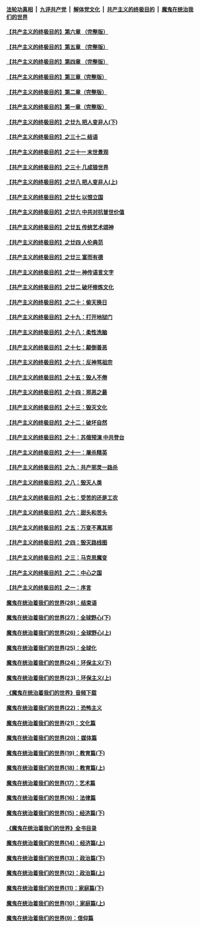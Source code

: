 ####  [法轮功真相](../../../../basic/blob/master/README.md?t=06222102) &nbsp;|&nbsp; [九评共产党](../../../../9ping.md/blob/master/README.md?t=06222102) &nbsp;|&nbsp; [解体党文化](../../../../jtdwh.md/blob/master/README.md?t=06222102)  &nbsp;|&nbsp; [共产主义的终极目的](../../../../gczydzjmd.md/blob/master/README.md?t=06222102) &nbsp;|&nbsp; [魔鬼在统治我们的世界](../../../../mgztzwmdsj.md/blob/master/README.md?t=06222102) 

#### [【共产主义的终极目的】第六章 （完整版）](../pages/nsc422/n11428913.md?t=06222102) 

#### [【共产主义的终极目的】第五章 （完整版）](../pages/nsc422/n11428912.md?t=06222102) 

#### [【共产主义的终极目的】第四章 （完整版）](../pages/nsc422/n11428907.md?t=06222102) 

#### [【共产主义的终极目的】第三章（完整版）](../pages/nsc422/n11428848.md?t=06222102) 

#### [【共产主义的终极目的】第二章（完整版）](../pages/nsc422/n11428831.md?t=06222102) 

#### [【共产主义的终极目的】第一章（完整版）](../pages/nsc422/n11417651.md?t=06222102) 

#### [【共产主义的终极目的】之廿九 把人变非人(下)](../pages/nsc422/n11344140.md?t=06222102) 

#### [【共产主义的终极目的】之三十二 结语](../pages/nsc422/n11360535.md?t=06222102) 

#### [【共产主义的终极目的】之三十一 末世景观](../pages/nsc422/n11351129.md?t=06222102) 

#### [【共产主义的终极目的】之三十 几成狼世界](../pages/nsc422/n11348280.md?t=06222102) 

#### [【共产主义的终极目的】之廿八 把人变非人(上)](../pages/nsc422/n11340492.md?t=06222102) 

#### [【共产主义的终极目的】之廿七 以恨立国](../pages/nsc422/n11336944.md?t=06222102) 

#### [【共产主义的终极目的】之廿六 中共对抗普世价值](../pages/nsc422/n11324785.md?t=06222102) 

#### [【共产主义的终极目的】之廿五 传统艺术颂神](../pages/nsc422/n11296396.md?t=06222102) 

#### [【共产主义的终极目的】之廿四 人伦典范](../pages/nsc422/n11296397.md?t=06222102) 

#### [【共产主义的终极目的】之廿三 富而有德](../pages/nsc422/n11283598.md?t=06222102) 

#### [【共产主义的终极目的】之廿一 神传语言文字](../pages/nsc422/n11263265.md?t=06222102) 

#### [【共产主义的终极目的】之廿二 破坏修炼文化](../pages/nsc422/n11245728.md?t=06222102) 

#### [【共产主义的终极目的】之二十：偷天换日](../pages/nsc422/n11238846.md?t=06222102) 

#### [【共产主义的终极目的】之十九：打开地狱门](../pages/nsc422/n11206376.md?t=06222102) 

#### [【共产主义的终极目的】之十八：柔性洗脑](../pages/nsc422/n11199994.md?t=06222102) 

#### [【共产主义的终极目的】之十七：颠倒善恶](../pages/nsc422/n11179782.md?t=06222102) 

#### [【共产主义的终极目的】之十六：反神骂祖宗](../pages/nsc422/n11166798.md?t=06222102) 

#### [【共产主义的终极目的】之十五：毁人不倦](../pages/nsc422/n11166792.md?t=06222102) 

#### [【共产主义的终极目的】之十四：邪恶之最](../pages/nsc422/n11150249.md?t=06222102) 

#### [【共产主义的终极目的】之十三：毁灭文化](../pages/nsc422/n11135227.md?t=06222102) 

#### [【共产主义的终极目的】之十二：破坏自然](../pages/nsc422/n11135214.md?t=06222102) 

#### [【共产主义的终极目的】之十：苏俄预演 中共登台](../pages/nsc422/n11118424.md?t=06222102) 

#### [【共产主义的终极目的】之十一：屠杀精英](../pages/nsc422/n11118442.md?t=06222102) 

#### [【共产主义的终极目的】之九：共产邪灵一路杀](../pages/nsc422/n11114139.md?t=06222102) 

#### [【共产主义的终极目的】之八：毁灭人类](../pages/nsc422/n11108503.md?t=06222102) 

#### [【共产主义的终极目的】之七：受苦的还是工农](../pages/nsc422/n11101809.md?t=06222102) 

#### [【共产主义的终极目的】之六：甜头和苦头](../pages/nsc422/n11096971.md?t=06222102) 

#### [【共产主义的终极目的】之五：万变不离其邪](../pages/nsc422/n11091285.md?t=06222102) 

#### [【共产主义的终极目的】之四：毁灭路线图](../pages/nsc422/n11086284.md?t=06222102) 

#### [【共产主义的终极目的】之三：马克思魔变](../pages/nsc422/n11061941.md?t=06222102) 

#### [【共产主义的终极目的】之二：中心之国](../pages/nsc422/n11047728.md?t=06222102) 

#### [【共产主义的终极目的】之一：序言](../pages/nsc422/n11086077.md?t=06222102) 

#### [魔鬼在统治着我们的世界(28)：结束语](../pages/nsc422/n10936246.md?t=06222102) 

#### [魔鬼在统治着我们的世界(27)：全球野心(下)](../pages/nsc422/n10928319.md?t=06222102) 

#### [魔鬼在统治着我们的世界(26)：全球野心(上)](../pages/nsc422/n10900318.md?t=06222102) 

#### [魔鬼在统治着我们的世界(25)：全球化](../pages/nsc422/n10788205.md?t=06222102) 

#### [魔鬼在统治着我们的世界(24)：环保主义(下)](../pages/nsc422/n10695307.md?t=06222102) 

#### [魔鬼在统治着我们的世界(23)：环保主义(上)](../pages/nsc422/n10688613.md?t=06222102) 

#### [《魔鬼在统治着我们的世界》音频下载](../pages/nsc422/n10635553.md?t=06222102) 

#### [魔鬼在统治着我们的世界(22)：恐怖主义](../pages/nsc422/n10614727.md?t=06222102) 

#### [魔鬼在统治着我们的世界(21)：文化篇](../pages/nsc422/n10597706.md?t=06222102) 

#### [魔鬼在统治着我们的世界(20)：媒体篇](../pages/nsc422/n10586579.md?t=06222102) 

#### [魔鬼在统治着我们的世界(19)：教育篇(下)](../pages/nsc422/n10564808.md?t=06222102) 

#### [魔鬼在统治着我们的世界(18)：教育篇(上)](../pages/nsc422/n10526970.md?t=06222102) 

#### [魔鬼在统治着我们的世界(17)：艺术篇](../pages/nsc422/n10499093.md?t=06222102) 

#### [魔鬼在统治着我们的世界(16)：法律篇](../pages/nsc422/n10485969.md?t=06222102) 

#### [魔鬼在统治着我们的世界(15)：经济篇(下)](../pages/nsc422/n10469975.md?t=06222102) 

#### [《魔鬼在统治着我们的世界》全书目录](../pages/nsc422/n10464261.md?t=06222102) 

#### [魔鬼在统治着我们的世界(14)：经济篇(上)](../pages/nsc422/n10457370.md?t=06222102) 

#### [魔鬼在统治着我们的世界(13)：政治篇(下)](../pages/nsc422/n10448270.md?t=06222102) 

#### [魔鬼在统治着我们的世界(12)：政治篇(上)](../pages/nsc422/n10444576.md?t=06222102) 

#### [魔鬼在统治着我们的世界(11)：家庭篇(下)](../pages/nsc422/n10440961.md?t=06222102) 

#### [魔鬼在统治着我们的世界(10)：家庭篇(上)](../pages/nsc422/n10435448.md?t=06222102) 

#### [魔鬼在统治着我们的世界(9)：信仰篇](../pages/nsc422/n10432159.md?t=06222102) 

